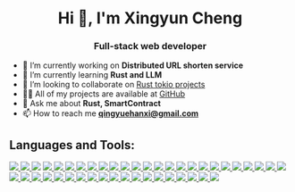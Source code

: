 <!--
**shiyoutaohua/shiyoutaohua** is a ✨ _special_ ✨ repository because its `README.md` (this file) appears on your GitHub profile.

Here are some ideas to get you started:

- 🔭 I’m currently working on ...
- 🌱 I’m currently learning ...
- 👯 I’m looking to collaborate on ...
- 🤔 I’m looking for help with ...
- 💬 Ask me about ...
- 📫 How to reach me: ...
- 😄 Pronouns: ...
- ⚡ Fun fact: ...
-->
<h1 align="center">Hi 👋, I'm Xingyun Cheng</h1>
<h3 align="center">Full-stack web developer</h3>

- 🔭 I’m currently working on **Distributed URL shorten service**
- 🌱 I’m currently learning **Rust and LLM**
- 👯 I’m looking to collaborate on [Rust tokio projects](https://github.com/shiyoutaohua)
- 👨‍💻 All of my projects are available at [GitHub](https://github.com/shiyoutaohua)
- 💬 Ask me about **Rust, SmartContract**
- 📫 How to reach me **qingyuehanxi@gmail.com**

<h2>Languages and Tools:</h2>
    <div>
        <a href="https://kernel.org">
            <img src="https://skillicons.dev/icons?i=linux" />
        </a>
        <a href="https://www.rust-lang.org">
            <img src="https://skillicons.dev/icons?i=rust" />
        </a>
        <a>
            <img src="https://skillicons.dev/icons?i=java" />
        </a>
        <a href="#">
            <img src="https://skillicons.dev/icons?i=c" />
        </a>
        <a href="#">
            <img src="https://skillicons.dev/icons?i=cpp" />
        </a>
        <a href="#">
            <img src="https://skillicons.dev/icons?i=golang" />
        </a>
        <a href="#">
            <img src="https://skillicons.dev/icons?i=python" />
        </a>
        <a href="#">
            <img src="https://skillicons.dev/icons?i=js" />
        </a>
        <a href="#">
            <img src="https://skillicons.dev/icons?i=ts" />
        </a>
        <a href="#">
            <img src="https://skillicons.dev/icons?i=wasm" />
        </a>
        <a href="#">
            <img src="https://skillicons.dev/icons?i=bash" />
        </a>
        <a href="#">
            <img src="https://skillicons.dev/icons?i=electron" />
        </a>
        <a href="#">
            <img src="https://skillicons.dev/icons?i=tauri" />
        </a>
        <a href="#">
            <img src="https://skillicons.dev/icons?i=html" />
        </a>
        <a href="#">
            <img src="https://skillicons.dev/icons?i=css" />
        </a>
        <a href="#">
            <img src="https://skillicons.dev/icons?i=nodejs" />
        </a>
        <a href="#">
            <img src="https://skillicons.dev/icons?i=deno" />
        </a>
        <a href="#">
            <img src="https://skillicons.dev/icons?i=bun" />
        </a>
        <a href="#">
            <img src="https://skillicons.dev/icons?i=react" />
        </a>
        <a href="#">
            <img src="https://skillicons.dev/icons?i=vue" />
        </a>
        <a href="#">
            <img src="https://skillicons.dev/icons?i=bootstrap" />
        </a>
        <a href="#">
            <img src="https://skillicons.dev/icons?i=tailwind" />
        </a>
        <a href="#">
            <img src="https://skillicons.dev/icons?i=spring" />
        </a>
        <a href="#">
            <img src="https://skillicons.dev/icons?i=maven" />
        </a>
        <a href="#">
            <img src="https://skillicons.dev/icons?i=gradle" />
        </a>
        <a href="#">
            <img src="https://skillicons.dev/icons?i=k8s" />
        </a>
        <a href="#">
            <img src="https://skillicons.dev/icons?i=docker" />
        </a>
        <a href="#">
            <img src="https://skillicons.dev/icons?i=mysql" />
        </a>
        <a href="#">
            <img src="https://skillicons.dev/icons?i=postgresql" />
        </a>
        <a href="#">
            <img src="https://skillicons.dev/icons?i=mongodb" />
        </a>
        <a href="#">
            <img src="https://skillicons.dev/icons?i=sqlite" />
        </a>
        <a href="#">
            <img src="https://skillicons.dev/icons?i=redis" />
        </a>
        <a href="#">
            <img src="https://skillicons.dev/icons?i=kafka" />
        </a>
        <a href="#">
            <img src="https://skillicons.dev/icons?i=nginx" />
        </a>
        <a href="#">
            <img src="https://skillicons.dev/icons?i=fastapi" />
        </a>
        <a href="#">
            <img src="https://skillicons.dev/icons?i=git" />
        </a>
        <a href="#">
            <img src="https://skillicons.dev/icons?i=jenkins" />
        </a>
        <a href="#">
            <img src="https://skillicons.dev/icons?i=gcp" />
        </a>
        <a href="#">
            <img src="https://skillicons.dev/icons?i=firebase" />
        </a>
        <a href="#">
            <img src="https://skillicons.dev/icons?i=cloudflare" />
        </a>
        <a href="#">
            <img src="https://skillicons.dev/icons?i=github" />
        </a>
        <a href="#">
            <img src="https://skillicons.dev/icons?i=gitlab" />
        </a>
        <a href="#">
            <img src="https://skillicons.dev/icons?i=bevy" />
        </a>
        <a href="#">
            <img src="https://skillicons.dev/icons?i=godot" />
        </a>
    </div>
